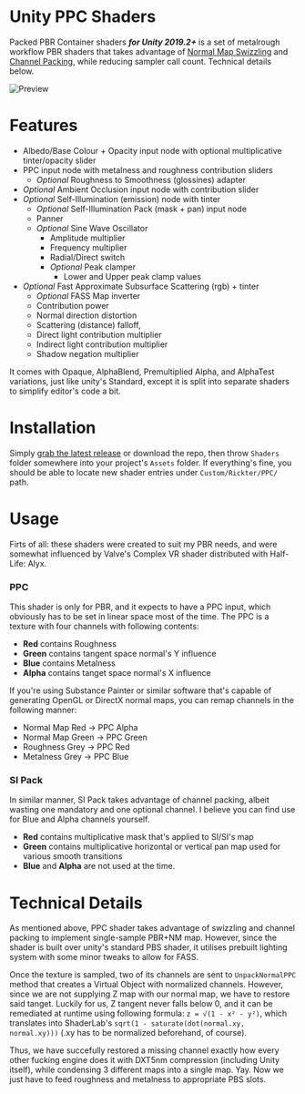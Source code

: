 # Unity PPC Shaders
Packed PBR Container shaders ___for Unity 2019.2+___ is a set of metalrough workflow PBR shaders that takes advantage of [Normal Map Swizzling](http://wiki.polycount.com/wiki/Normal_Map_Compression#DXT5nm_Compression) and [Channel Packing](http://wiki.polycount.com/wiki/ChannelPacking), while reducing sampler call count. Technical details below.

![Preview](https://i.imgur.com/OaLR2sR.png)

# Features
 * Albedo/Base Colour + Opacity input node with optional multiplicative tinter/opacity slider
 * PPC input node with metalness and roughness contribution sliders
   * *Optional* Roughness to Smoothness (glossines) adapter
 * *Optional* Ambient Occlusion input node with contribution slider
 * *Optional* Self-Illumination (emission) node with tinter
   * *Optional* Self-Illumination Pack (mask + pan) input node
   * Panner
   * *Optional* Sine Wave Oscillator
     * Amplitude multiplier
     * Frequency multiplier
     * Radial/Direct switch
     * *Optional* Peak clamper
       * Lower and Upper peak clamp values
 * *Optional* Fast Approximate Subsurface Scattering (rgb) + tinter
   * *Optional* FASS Map inverter
   * Contribution power
   * Normal direction distortion
   * Scattering (distance) falloff,
   * Direct light contribution multiplier
   * Indirect light contribution multiplier
   * Shadow negation multiplier

It comes with Opaque, AlphaBlend, Premultiplied Alpha, and AlphaTest variations, just like unity's Standard, except it is split into separate shaders to simplify editor's code a bit.

# Installation
Simply [grab the latest release](https://github.com/Rikketh/Unity-PPC-Shaders/releases/latest) or download the repo, then throw `Shaders` folder somewhere into your project's `Assets` folder. If everything's fine, you should be able to locate new shader entries under `Custom/Rickter/PPC/` path.

# Usage
Firts of all: these shaders were created to suit my PBR needs, and were somewhat influenced by Valve's Complex VR shader distributed with Half-Life: Alyx.

### PPC
This shader is only for PBR, and it expects to have a PPC input, which obviously has to be set in linear space most of the time. The PPC is a texture with four channels with following contents:

 * **Red** contains Roughness
 * **Green** contains tangent space normal's Y influence
 * **Blue** contains Metalness
 * **Alpha** contains tanget space normal's X influence

If you're using Substance Painter or similar software that's capable of generating OpenGL or DirectX normal maps, you can remap channels in the following manner:

 * Normal Map Red → PPC Alpha
 * Normal Map Green → PPC Green
 * Roughness Grey → PPC Red
 * Metalness Grey → PPC Blue

### SI Pack
In similar manner, SI Pack takes advantage of channel packing, albeit wasting one mandatory and one optional channel. I believe you can find use for Blue and Alpha channels yourself.

* **Red** contains multiplicative mask that's applied to SI/SI's map
* **Green** contains multiplicative horizontal or vertical pan map used for various smooth transitions
* **Blue** and **Alpha** are not used at the time.


# Technical Details
As mentioned above, PPC shader takes advantage of swizzling and channel packing to implement single-sample PBR+NM map. However, since the shader is built over unity's standard PBS shader, it utilises prebuilt lighting system with some minor tweaks to allow for FASS.

Once the texture is sampled, two of its channels are sent to `UnpackNormalPPC` method that creates a Virtual Object with normalized channels. However, since we are not supplying Z map with our normal map, we have to restore said tanget. Luckily for us, Z tangent never falls below 0, and it can be remediated at runtime using following formula: `z = √(1 - x² - y²)`, which translates into ShaderLab's `sqrt(1 - saturate(dot(normal.xy, normal.xy)))` (.xy has to be normalized beforehand, of course).

Thus, we have succefully restored a missing channel exactly how every other fucking engine does it with DXT5nm compression (including Unity itself), while condensing 3 different maps into a single map. Yay. Now we just have to feed roughness and metalness to appropriate PBS slots.